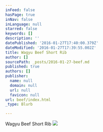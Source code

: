 ```yaml
---
inFeed: false
hasPage: true
inNav: false
inLanguage: null
starred: false
keywords: []
description: ''
datePublished: '2016-01-27T17:40:00.379Z'
dateModified: '2016-01-27T17:39:55.002Z'
title: Wagyu Beef Short Rib
author: []
sourcePath: _posts/2016-01-27-beef.md
published: true
authors: []
publisher:
  name: null
  domain: null
  url: null
  favicon: null
url: beef/index.html
_type: Blurb

---
```

Wagyu Beef Short Rib
![](https://the-grid-user-content.s3-us-west-2.amazonaws.com/87a850ea-a70d-4243-92cd-a8fefe983e4c.JPG)
